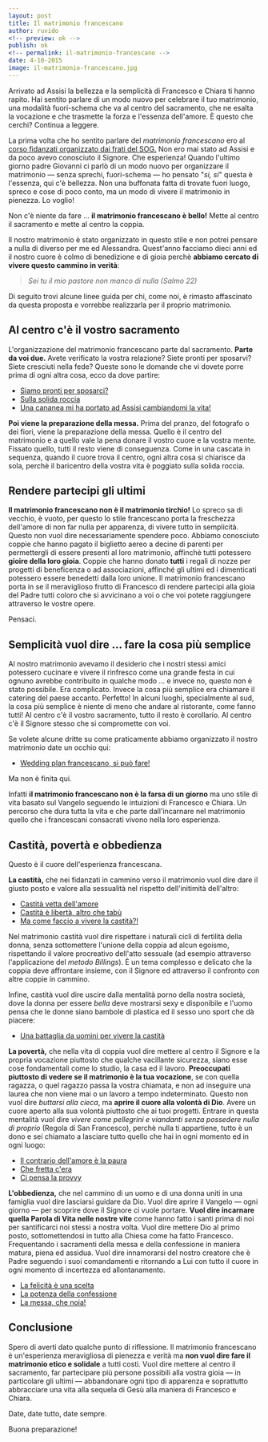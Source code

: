 ```yaml
---
layout: post
title: Il matrimonio francescano
author: ruvido
<!-- preview: ok -->
publish: ok
<!-- permalink: il-matrimonio-francescano -->
date: 4-10-2015
image: il-matrimonio-francescano.jpg
---
```


Arrivato ad Assisi la bellezza e la semplicità di Francesco e Chiara ti hanno rapito. Hai sentito parlare di un modo nuovo per celebrare il tuo matrimonio, una modalità fuori-schema che va al centro del sacramento, che ne esalta la vocazione e che trasmette la forza e l'essenza dell'amore. È questo che cerchi? Continua a leggere.

La prima volta che ho sentito parlare del *matrimonio francescano* ero al [corso fidanzati organizzato dai frati del SOG.](http://www.fratisog.it/corsi-frati-assisi/corso-fidanzati/) Non ero mai stato ad Assisi e da poco avevo conosciuto il Signore. Che esperienza! Quando l'ultimo giorno padre Giovanni ci parlò di un modo nuovo per organizzare il matrimonio &mdash; senza sprechi, fuori-schema &mdash; ho pensato "*si, si*" questa è l'essenza, qui c'è bellezza. Non una buffonata fatta di trovate fuori luogo, spreco e cose di poco conto, ma un modo di vivere il matrimonio in pienezza. Lo voglio!

Non c'è niente da fare ... **il matrimonio francescano è bello!** Mette al centro il sacramento e mette al centro la coppia. 

Il nostro matrimonio è stato organizzato in questo stile e non potrei pensare a nulla di diverso per me ed Alessandra. Quest'anno facciamo dieci anni ed il nostro cuore è colmo di benedizione e di gioia perchè **abbiamo cercato di vivere questo cammino in verità**:

> *Sei tu il mio pastore non manco di nulla* 
> <cite>(Salmo 22)</cite>

Di seguito trovi alcune linee guida per chi, come noi, è rimasto affascinato da questa proposta e vorrebbe realizzarla per il proprio matrimonio.

## Al centro c'è il vostro sacramento

L'organizzazione del matrimonio francescano parte dal sacramento. **Parte da voi due.** Avete verificato la vostra relazione? Siete pronti per sposarvi? Siete cresciuti nella fede? Queste sono le domande che vi dovete porre prima di ogni altra cosa, ecco da dove partire:

- [Siamo pronti per sposarci?](http://5p2p.it/2014/12/17/siamo-pronti-per-sposarci.html)
- [Sulla solida roccia](http://5p2p.it/2015/05/13/sulla-solida-roccia.html)
- [Una cananea mi ha portato ad Assisi cambiandomi la vita!](http://5p2p.it/2013/07/03/una-cananea-assisi.html)

**Poi viene la preparazione della messa.** Prima del pranzo, del fotografo o dei fiori, viene la preparazione della messa. Quello è il centro del matrimonio e a quello vale la pena donare il vostro cuore e la vostra mente. Fissato quello, tutti il resto viene di conseguenza. Come in una cascata in sequenza, quando il cuore trova il centro, ogni altra cosa si chiarisce da sola, perchè il baricentro della vostra vita è poggiato sulla solida roccia. 

## Rendere partecipi gli ultimi

**Il matrimonio francescano non è il matrimonio tirchio!** Lo spreco sa di vecchio, è vuoto, per questo lo stile francescano porta la freschezza dell'amore di non far nulla per apparenza, di vivere tutto in semplicità. Questo non vuol dire necessariamente spendere poco. Abbiamo conosciuto coppie che hanno pagato il biglietto aereo a decine di parenti per permettergli di essere presenti al loro matrimonio, affinchè tutti potessero **gioire della loro gioia**. Coppie che hanno donato **tutti** i regali di nozze per progetti di beneficenza o ad associazioni, affinché gli ultimi ed i dimenticati potessero essere benedetti dalla loro unione. Il matrimonio francescano porta in se il meraviglioso frutto di Francesco di rendere partecipi alla gioia del Padre tutti coloro che si avvicinano a voi o che voi potete raggiungere attraverso le vostre opere. 

Pensaci. 

## Semplicità vuol dire ... fare la cosa più semplice

Al nostro matrimonio avevamo il desiderio che i nostri stessi amici potessero cucinare e vivere il rinfresco come una grande festa in cui ognuno avrebbe contribuito in qualche modo ... e invece no, questo non è stato possibile. Era complicato. Invece la cosa più semplice era chiamare il catering del paese accanto. Perfetto! In alcuni luoghi, specialmente al sud, la cosa più semplice è niente di meno che andare al ristorante, come fanno tutti! Al centro c'è il vostro sacramento, tutto il resto è corollario. Al centro c'è il Signore stesso che si compromette con voi.

Se volete alcune dritte su come praticamente abbiamo organizzato il nostro matrimonio date un occhio qui:

- [Wedding plan francescano, si può fare!](http://5p2p.it/2013/04/24/wedding-plan-francescano.html)

Ma non è finita qui.

Infatti **il matrimonio francescano non è la farsa di un giorno** ma uno stile di vita basato sul Vangelo seguendo le intuizioni di Francesco e Chiara. Un percorso che dura tutta la vita e che parte dall'incarnare nel matrimonio quello che i francescani consacrati vivono nella loro esperienza.

## Castità, povertà e obbedienza

Questo è il cuore dell'esperienza francescana.

**La castità,** che nei fidanzati in cammino verso il matrimonio vuol dire dare il giusto posto e valore alla sessualità nel rispetto dell'initimità dell'altro:

- [Castità vetta dell'amore](http://5p2p.it/2014/03/18/castita-vetta-amore.html)
- [Castità è libertà, altro che tabù](http://5p2p.it/2013/05/10/castita-liberta.html)
- [Ma come faccio a vivere la castità?!](http://5p2p.it/2014/01/21/ma-come-vivere-la-castita.html)

Nel matrimonio castità vuol dire rispettare i naturali cicli di fertilità della donna, senza sottomettere l'unione della coppia ad alcun egoismo, rispettando il valore procreativo dell'atto sessuale (ad esempio attraverso l'applicazione del *metodo Billings*). È un tema complesso e delicato che la coppia deve affrontare insieme, con il Signore ed attraverso il confronto con altre coppie in cammino.

Infine, castità vuol dire uscire dalla mentalità porno della nostra società, dove la donna per essere *bella* deve mostrarsi sexy e disponibile e l'uomo pensa che le donne siano bambole di plastica ed il sesso uno sport che dà piacere:

- [Una battaglia da uomini per vivere la castità](http://5p2p.it/2013/07/18/battaglia-da-uomini-castita.html)

**La povertà,** che nella vita di coppia vuol dire mettere al centro il Signore e la propria vocazione piuttosto che qualche vacillante sicurezza, siano esse cose fondamentali come lo studio, la casa ed il lavoro. **Preoccupati piuttosto di vedere se il matrimonio è la tua vocazione**, se con quella ragazza, o quel ragazzo passa la vostra chiamata, e non ad inseguire una laurea che non viene mai o un lavoro a tempo indeterminato. Questo non vuol dire  *buttarsi alla cieca*, ma **aprire il cuore alla volontà di Dio**. Avere un cuore aperto alla sua volontà piuttosto che ai tuoi progetti. Entrare in questa mentalità vuol dire *vivere come pellegrini e viandanti senza possedere nulla di proprio* (Regola di San Francesco), perchè nulla ti appartiene, tutto è un dono e sei chiamato a lasciare tutto quello che hai in ogni momento ed in ogni luogo:

- [Il contrario dell'amore è la paura](http://5p2p.it/2014/07/21/contrario-dell-amore-la-paura.html)
- [Che fretta c'era](http://5p2p.it/2013/04/15/che-fretta.html)
- [Ci pensa la provvy](http://5p2p.it/2013/12/18/ci-pensa-la-provvy.html)

**L'obbedienza,** che nel cammino di un uomo e di una donna uniti in una famiglia vuol dire lasciarsi guidare da Dio. Vuol dire aprire il Vangelo &mdash; ogni giorno &mdash; per scoprire dove il Signore ci vuole portare. **Vuol dire incarnare quella Parola di Vita nelle nostre vite** come hanno fatto i santi prima di noi per santificarci noi stessi a nostra volta. Vuol dire mettere Dio al primo posto, sottomettendosi in tutto alla Chiesa come ha fatto Francesco. Frequentando i sacramenti della messa e della confessione in maniera matura, piena ed assidua. Vuol dire innamorarsi del nostro creatore che è Padre seguendo i suoi comandamenti e ritornando a Lui con tutto il cuore in ogni momento di incertezza ed allontanamento.

- [La felicità è una scelta](http://5p2p.it/2014/05/07/la-felicita-una-scelta.html)
- [La potenza della confessione](http://5p2p.it/2015/03/30/la-potenza-della-confessione.html)
- [La messa, che noia!](http://5p2p.it/2015/03/19/la-messa-che-noia.html)

## Conclusione

Spero di averti dato qualche punto di riflessione. Il matrimonio francescano è un'esperienza meravigliosa di pienezza e verità ma **non vuol dire fare il matrimonio etico e solidale** a tutti costi. Vuol dire mettere al centro il sacramento, far partecipare più persone possibili alla vostra gioia &mdash; in particolare gli ultimi &mdash; abbandonare ogni tipo di apparenza e soprattutto abbracciare una vita alla sequela di Gesù alla maniera di Francesco e Chiara.

Date, date tutto, date sempre.

Buona preparazione!
